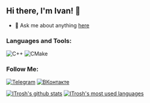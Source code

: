 ## Hi there, I'm Ivan! 👋

- 💬 Ask me about anything [here](https://vk.com/itrosh)

### Languages and Tools:
![C++](https://img.shields.io/badge/C++-3c4149?style=for-the-badge&logo=C%2b%2b&logoColor=6295cb)
![CMake](https://img.shields.io/badge/CMake-3c4149?style=for-the-badge&logo=CMake&logoColor=D76E00)

### Follow Me:
[![Telegram](https://img.shields.io/badge/-Telegram-3c4149?style=for-the-badge&logo=telegram&logoColor=27A0D9)](https://t.me/ITrosh)
[![ВКонтакте](https://img.shields.io/badge/-ВКонтакте-3c4149?style=for-the-badge&logo=Vk&logoColor=4e7db2)](https://vk.com/itrosh)

[![ITrosh's github stats](https://github-readme-stats.vercel.app/api?username=ITrosh&show_icons=true&theme=great-gatsby)](https://github.com/ITrosh)
[![ITrosh's most used languages](https://github-readme-stats.vercel.app/api/top-langs/?username=ITrosh&layout=compact&theme=great-gatsby)](https://github.com/ITrosh)
